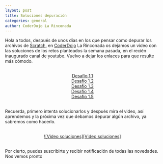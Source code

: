 ```yaml
---
layout: post
title: Soluciones depuración
categories: general
author: CoderDojo La Rinconada
---
```


Hola a todos, después de unos días en los que pensar como depurar los archivos de [Scratch], en [CoderDojo] La Rinconada os dejamos un video con las soluciones de los retos planteados la semana pasada, en el recién inaugurado canal de youtube.
Vuelvo a dejar los enlaces para que resulte más cómodo.

<br>
<span style="display:block;text-align:center"><a href="https://scratch.mit.edu/projects/377688106" target="blank">Desafío 1.1</a></span>
<span style="display:block;text-align:center"><a href="https://scratch.mit.edu/projects/377688590" target="blank">Desafío 1.2</a></span>
<span style="display:block;text-align:center"><a href="https://scratch.mit.edu/projects/377688590" target="blank">Desafío 1.3</a></span>
<span style="display:block;text-align:center"><a href="https://scratch.mit.edu/projects/377695234" target="blank">Desafío 1.4</a></span>
<span style="display:block;text-align:center"><a href="https://scratch.mit.edu/projects/377698189" target="blank">Desafío 1.5</a></span>
<br>

Recuerda, primero intenta solucionarlos y después mira el video, así aprendemos y la próxima vez que debamos depurar algún archivo, ya sabremos como hacerlo.

<br>
<span style="display:block;text-align:center"><a href="https://www.youtube.com/watch?v=mS5skTod6YI" target="blank">![Video soluciones][Video soluciones]</a></span>
<br>

Por cierto, puedes suscribirte y recibir notificación de todas las novedades. Nos vemos pronto


[Video soluciones]: /images/video.png "Soluciones"
[CoderDojo]: https://coderdojo.com/es-ES
[Scratch]: https://scratch.mit.edu/





